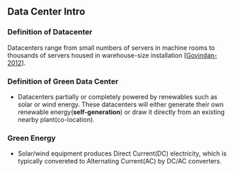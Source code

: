Data Center Intro
----


### Definition of Datacenter
Datacenters range from small numbers of servers in machine rooms to thousands of servers housed in warehouse-size installation [[Govindan-2012]](http://dl.acm.org/citation.cfm?id=2150985).


### Definition of Green Data Center
- Datacenters partially or completely powered by renewables such as solar or wind energy. These datacenters will either generate their own renewable energy(**self-generation**) or draw it directly from an existing nearby plant(co-location).

### Green Energy
- Solar/wind equipment produces Direct Current(DC) electricity, which is typically convereted to Alternating Current(AC) by DC/AC converters.
